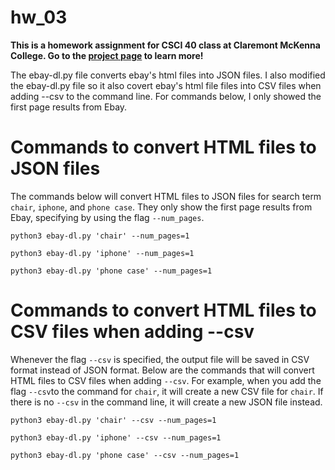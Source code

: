 # hw_03
<b>This is a homework assignment for CSCI 40 class at Claremont McKenna College. Go to the [project page](https://github.com/mikeizbicki/cmc-csci040/tree/2021fall/hw_03) to learn more!</b>

The ebay-dl.py file converts ebay's html files into JSON files. I also modified the ebay-dl.py file so it also 
covert ebay's html file files into CSV files when adding --csv to the command line. For commands below, I only showed the first page results from Ebay. 

# Commands to convert HTML files to JSON files
The commands below will convert HTML files to JSON files for search term ```chair```, ```iphone```, and ```phone case```. They only show the first page results from Ebay, specifying by using the flag ```--num_pages```.
```
python3 ebay-dl.py 'chair' --num_pages=1
```
```
python3 ebay-dl.py 'iphone' --num_pages=1
```
```
python3 ebay-dl.py 'phone case' --num_pages=1
```

# Commands to convert HTML files to CSV files when adding --csv
Whenever the flag ```--csv``` is specified, the output file will be saved in CSV format instead of JSON format. Below are the commands that will convert HTML files to CSV files when adding ```--csv```. For example, when you add the flag ```--csv```to the command for ```chair```, it will create a new CSV file for ```chair```. If there is no ```--csv``` in the command line, it will create a new JSON file instead.
```
python3 ebay-dl.py 'chair' --csv --num_pages=1
```
```
python3 ebay-dl.py 'iphone' --csv --num_pages=1
```
```
python3 ebay-dl.py 'phone case' --csv --num_pages=1
```